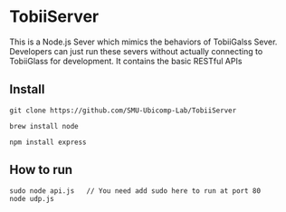 # TobiiServer

This is a Node.js Sever which mimics the behaviors of TobiiGalss Sever. Developers can just run these severs without actually connecting to TobiiGlass for development. It contains the basic RESTful APIs



## Install

```
git clone https://github.com/SMU-Ubicomp-Lab/TobiiServer 

brew install node

npm install express

```

## How to run

```
sudo node api.js   // You need add sudo here to run at port 80
node udp.js

```
